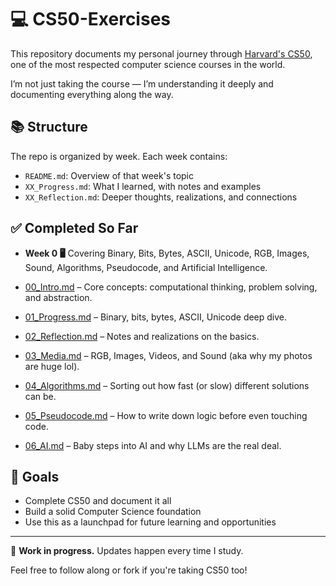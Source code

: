 # 💻 CS50-Exercises

This repository documents my personal journey through [Harvard's CS50](https://cs50.harvard.edu/x/), one of the most respected computer science courses in the world.

I’m not just taking the course — I’m understanding it deeply and documenting everything along the way.

## 📚 Structure

The repo is organized by week. Each week contains:

- `README.md`: Overview of that week's topic
- `XX_Progress.md`: What I learned, with notes and examples
- `XX_Reflection.md`: Deeper thoughts, realizations, and connections

## ✅ Completed So Far

- **Week 0 🖥️**
  Covering Binary, Bits, Bytes, ASCII, Unicode, RGB, Images, Sound, Algorithms, Pseudocode, and Artificial Intelligence.
  
- [00_Intro.md](Week0/00_Intro.md) – Core concepts: computational thinking, problem solving, and abstraction.
- [01_Progress.md](Week0/01_Progress.md) – Binary, bits, bytes, ASCII, Unicode deep dive.
- [02_Reflection.md](Week0/02_Reflection.md) – Notes and realizations on the basics.
- [03_Media.md](Week0/03_Media.md) – RGB, Images, Videos, and Sound (aka why my photos are huge lol).
- [04_Algorithms.md](Week0/04_Algorithms.md) – Sorting out how fast (or slow) different solutions can be.
- [05_Pseudocode.md](Week0/05_Pseudocode.md) – How to write down logic before even touching code.
- [06_AI.md](Week0/06_AI.md) – Baby steps into AI and why LLMs are the real deal.

## 🚀 Goals

- Complete CS50 and document it all  
- Build a solid Computer Science foundation  
- Use this as a launchpad for future learning and opportunities

---

📌 **Work in progress.** Updates happen every time I study.

Feel free to follow along or fork if you're taking CS50 too!
